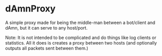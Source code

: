 dAmnProxy
=========

A simple proxy made for being the middle-man between a bot/client and dAmn, but it can serve to any host/port.

Note: It is not intended to be complicated and do things like log clients or statistics. All it does is creates a proxy between two hosts (and optionally outputs all packets sent between them.)
